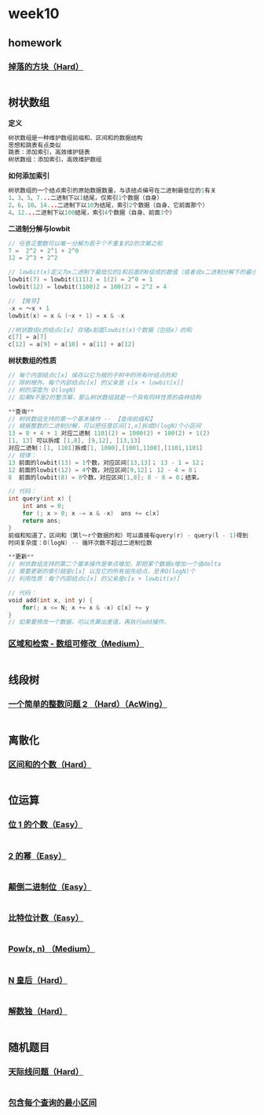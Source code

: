 # week10

## homework

### [掉落的方块（Hard）](https://leetcode-cn.com/problems/falling-squares/) 

```go
```

## 树状数组

**定义**

```go
树状数组是一种维护数组前缀和、区间和的数据结构
思想和跳表有点类似
跳表：添加索引，高效维护链表
树状数组：添加索引，高效维护数组
```

**如何添加索引**

```go
树状数组的一个结点索引的原始数据数量，与该结点编号在二进制最低位的1有关
1、3、5、7...二进制下以1结尾，仅索引1个数据（自身）
2、6、10、14...二进制下以10为结尾，索引2个数据（自身、它前面那个）
4、12...二进制下以100结尾，索引4个数据（自身、前面3个）
```

**二进制分解与lowbit**

```go
// 任意正整数可以唯一分解为若干个不重复的2的次幂之和
7 =  2^2 + 2^1 + 2^0
12 = 2^3 + 2^2

// lowbit(x)定义为x二进制下最低位的1和后面的0组成的数值（或者说x二进制分解下的最小次幂）
lowbit(7) = lowbit(111)2 = 1(2) = 2^0 = 1
lowbit(12) = lowbit(1100)2 = 100(2) = 2^2 = 4

// 【推导】
-x = ～x + 1
lowbit(x) = x & (~x + 1) = x & -x

//树状数组c的结点c[x] 存储x前面lowbit(x)个数据（包括x）的和
c[7] = a[7]
c[12] = a[9] + a[10] + a[11] + a[12]
```

**树状数组的性质**

```go
// 每个内部结点c[x] 保存以它为根的子树中的所有叶结点的和
// 除树根外，每个内部结点c[x] 的父亲是 c[x + lowbit[x]]
// 树的深度为 O(logN)
// 如果N不是2的整次幂，那么树状数组就是一个具有同样性质的森林结构

**查询**
// 树状数组支持的第一个基本操作 -- 【查询前缀和】
// 根据整数的二进制分解，可以把任意区间[1,x]拆成O(logN)个小区间
13 = 8 + 4 + 1 对应二进制 1101(2) = 1000(2) + 100(2) + 1(2)
[1, 13] 可以拆成 [1,8], [9,12], [13,13]
对应二进制：[1, 1101]拆成[1, 1000],[1001,1100],[1101,1101]
// 规律：
13 前面的lowbit(13) = 1个数，对应区间[13,13]； 13 - 1 = 12；
12 前面的lowbit(12) = 4个数，对应区间[9,12]； 12 - 4 = 8；
8  前面的lowbit(8) = 8个数，对应区间[1,8]; 8 - 8 = 0；结束。

// 代码：
int query(int x) {
    int ans = 0;
    for (; x > 0; x -= x & -x)  ans += c[x]
    return ans;
}
前缀和知道了，区间和（第l～r个数据的和）可以直接有query(r) - query(l - 1)得到
时间复杂度：O(logN) -- 循环次数不超过二进制位数

**更新**
// 树状数组支持的第二个基本操作是单点增加，即把某个数据x增加一个值delta
// 需要更新的索引就是c[x] 以及它的所有祖先结点，至多O(logN)个
// 利用性质：每个内部结点c[x] 的父亲是c[x + lowbit(x)]

// 代码：
void add(int x, int y) {
    for(; x <= N; x += x & -x) c[x] += y
}
// 如果要修改一个数据，可以先算出差值，再执行add操作。
```

### [区域和检索 - 数组可修改（Medium）](https://leetcode-cn.com/problems/range-sum-query-mutable/)

```go
```

## 线段树

### [一个简单的整数问题 2 （Hard）（AcWing）](https://www.acwing.com/problem/content/description/244/)

```go
```

## 离散化

### [区间和的个数（Hard）](https://leetcode-cn.com/problems/count-of-range-sum/)

```go
```

## 位运算

### [位 1 的个数（Easy）](https://leetcode-cn.com/problems/number-of-1-bits/)

```go

```

### [2 的幂（Easy）](https://leetcode-cn.com/problems/power-of-two/)

```go

```

### [颠倒二进制位（Easy）](https://leetcode-cn.com/problems/reverse-bits/)

```go

```

### [比特位计数（Easy）](https://leetcode-cn.com/problems/counting-bits/)

```go

```

### [Pow(x, n) （Medium）](https://leetcode-cn.com/problems/powx-n/)

```go

```

### [N 皇后（Hard）](https://leetcode-cn.com/problems/n-queens/)

```go

```

### [解数独（Hard）](https://leetcode-cn.com/problems/sudoku-solver/)

```go

```

## 随机题目

### [天际线问题（Hard）](https://leetcode-cn.com/problems/the-skyline-problem/)

```go

```

### [包含每个查询的最小区间](https://leetcode-cn.com/problems/minimum-interval-to-include-each-query/)

```go

```